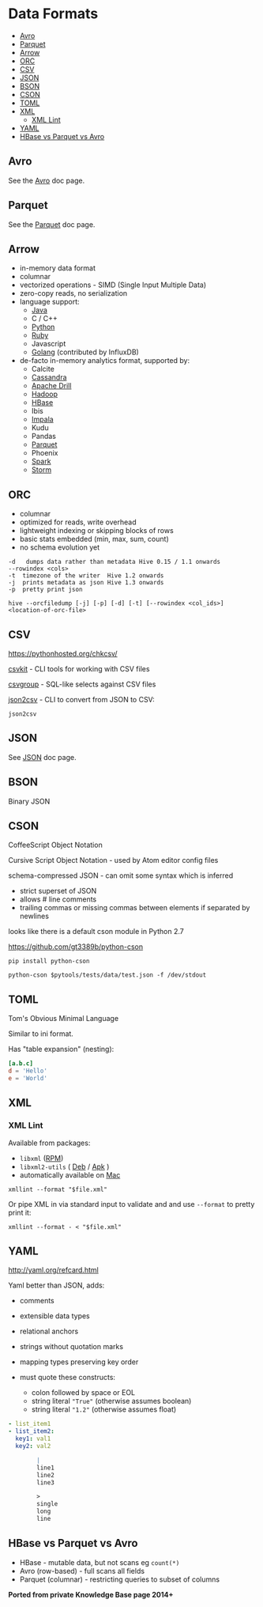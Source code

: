 # Data Formats

<!-- INDEX_START -->

- [Avro](#avro)
- [Parquet](#parquet)
- [Arrow](#arrow)
- [ORC](#orc)
- [CSV](#csv)
- [JSON](#json)
- [BSON](#bson)
- [CSON](#cson)
- [TOML](#toml)
- [XML](#xml)
  - [XML Lint](#xml-lint)
- [YAML](#yaml)
- [HBase vs Parquet vs Avro](#hbase-vs-parquet-vs-avro)

<!-- INDEX_END -->

## Avro

See the [Avro](avro.md) doc page.

## Parquet

See the [Parquet](parquet.md) doc page.

## Arrow

- in-memory data format
- columnar
- vectorized operations - SIMD (Single Input Multiple Data)
- zero-copy reads, no serialization
- language support:
  - [Java](java.md)
  - C / C++
  - [Python](python.md)
  - [Ruby](ruby.md)
  - Javascript
  - [Golang](golang.md) (contributed by InfluxDB)
- de-facto in-memory analytics format, supported by:
  - Calcite
  - [Cassandra](cassandra.md)
  - [Apache Drill](drill.md)
  - [Hadoop](hadoop.md)
  - [HBase](hbase.md)
  - Ibis
  - [Impala](impala.md)
  - Kudu
  - Pandas
  - [Parquet](parquet.md)
  - Phoenix
  - [Spark](spark.md)
  - [Storm](storm.md)

## ORC

- columnar
- optimized for reads, write overhead
- lightweight indexing or skipping blocks of rows
- basic stats embedded (min, max, sum, count)
- no schema evolution yet

```none
-d   dumps data rather than metadata Hive 0.15 / 1.1 onwards
--rowindex <cols>
-t  timezone of the writer  Hive 1.2 onwards
-j  prints metadata as json Hive 1.3 onwards
-p  pretty print json
```

```shell
hive --orcfiledump [-j] [-p] [-d] [-t] [--rowindex <col_ids>] <location-of-orc-file>
```

## CSV

<https://pythonhosted.org/chkcsv/>

[csvkit](https://csvkit.readthedocs.io/en/latest/) - CLI tools for working with CSV files

[csvgroup](https://csvkit-cypreess.readthedocs.io/en/latest/scripts/csvgroup.html) - SQL-like selects against CSV files

[json2csv](https://juanjodiaz.github.io/json2csv/#/) - CLI to convert from JSON to CSV:

```shell
json2csv
```

## JSON

See [JSON](json.md) doc page.

## BSON

Binary JSON

## CSON

CoffeeScript Object Notation

Cursive Script Object Notation - used by Atom editor config files

schema-compressed JSON - can omit some syntax which is inferred

- strict superset of JSON
- allows # line comments
- trailing commas or missing commas between elements if separated by newlines

looks like there is a default cson module in Python 2.7

<https://github.com/gt3389b/python-cson>

```shell
pip install python-cson
```

```shell
python-cson $pytools/tests/data/test.json -f /dev/stdout
```

## TOML

Tom's Obvious Minimal Language

Similar to ini format.

Has "table expansion" (nesting):

```toml
[a.b.c]
d = 'Hello'
e = 'World'
```

## XML

### XML Lint

Available from packages:

- `libxml` ([RPM](redhat.md))
- `libxml2-utils` ( [Deb](debian.md) / [Apk](alpine.md) )
- automatically available on [Mac](mac.md)

```shell
xmllint --format "$file.xml"
```

Or pipe XML in via standard input to validate and and use `--format` to pretty print it:

```shell
xmllint --format - < "$file.xml"
```

## YAML

<http://yaml.org/refcard.html>

Yaml better than JSON, adds:

- comments
- extensible data types
- relational anchors
- strings without quotation marks
- mapping types preserving key order

- must quote these constructs:
  - colon followed by space or EOL
  - string literal `"True"` (otherwise assumes boolean)
  - string literal `"1.2"` (otherwise assumes float)

```yaml
- list_item1
- list_item2:
  key1: val1
  key2: val2

        |
        line1
        line2
        line3

        >
        single
        long
        line
```

## HBase vs Parquet vs Avro

- HBase - mutable data, but not scans eg `count(*)`
- Avro (row-based) - full scans all fields
- Parquet (columnar) - restricting queries to subset of columns

**Ported from private Knowledge Base page 2014+**
